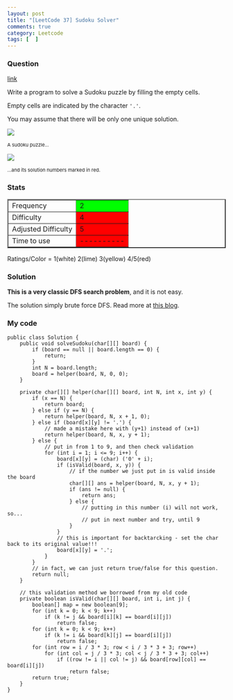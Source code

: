 ```yaml
---
layout: post
title: "[LeetCode 37] Sudoku Solver"
comments: true
category: Leetcode
tags: [  ]
---
```


### Question 

[link](http://oj.leetcode.com/problems/sudoku-solver/)

<div class="question-content">
<p></p><p>Write a program to solve a Sudoku puzzle by filling the empty cells.</p>

<p>Empty cells are indicated by the character <code>'.'</code>.</p>

<p>You may assume that there will be only one unique solution.

</p><p>
<img src="http://upload.wikimedia.org/wikipedia/commons/thumb/f/ff/Sudoku-by-L2G-20050714.svg/250px-Sudoku-by-L2G-20050714.svg.png"><br>
</p><p style="font-size: 11px">A sudoku puzzle...</p>
<p></p>

<p>
<img src="http://upload.wikimedia.org/wikipedia/commons/thumb/3/31/Sudoku-by-L2G-20050714_solution.svg/250px-Sudoku-by-L2G-20050714_solution.svg.png"><br>
</p><p style="font-size: 11px">...and its solution numbers marked in red.
</p><p></p>
          </div>

### Stats

<table border="2">
	<tr>
		<td>Frequency</td>
		<td bgcolor="lime">2</td>
	</tr>
	<tr>
		<td>Difficulty</td>
		<td bgcolor="red">4</td>
	</tr>
	<tr>
		<td>Adjusted Difficulty</td>
		<td bgcolor="red">5</td>
	</tr>
	<tr>
		<td>Time to use</td>
		<td bgcolor="red">----------</td>
	</tr>
</table>

Ratings/Color = 1(white) 2(lime) 3(yellow) 4/5(red)

### Solution

__This is a very classic DFS search problem__, and it is not easy.

The solution simply brute force DFS. Read more at [this blog](http://xixiaogualu.blogspot.sg/2013/09/leetcode-sudoku-solver.html).

### My code 

    public class Solution {
        public void solveSudoku(char[][] board) {
            if (board == null || board.length == 0) {
                return;
            }
            int N = board.length;
            board = helper(board, N, 0, 0);
        }

        private char[][] helper(char[][] board, int N, int x, int y) {
            if (x == N) {
                return board;
            } else if (y == N) {
                return helper(board, N, x + 1, 0);
            } else if (board[x][y] != '.') {
                // made a mistake here with (y+1) instead of (x+1) 
                return helper(board, N, x, y + 1);
            } else {
                // put in from 1 to 9, and then check validation
                for (int i = 1; i <= 9; i++) {
                    board[x][y] = (char) ('0' + i);
                    if (isValid(board, x, y)) {
                        // if the number we just put in is valid inside the board
                        char[][] ans = helper(board, N, x, y + 1);
                        if (ans != null) {
                            return ans;
                        } else {
                            // putting in this number (i) will not work, so...
                            // put in next number and try, until 9
                        }
                    }
                    // this is important for backtarcking - set the char back to its original value!!! 
                    board[x][y] = '.';
                }
            }
            // in fact, we can just return true/false for this question. 
            return null;
        }

        // this validation method we borrowed from my old code
        private boolean isValid(char[][] board, int i, int j) {
            boolean[] map = new boolean[9];
            for (int k = 0; k < 9; k++) 
                if (k != j && board[i][k] == board[i][j])
                    return false;
            for (int k = 0; k < 9; k++) 
                if (k != i && board[k][j] == board[i][j])
                    return false;
            for (int row = i / 3 * 3; row < i / 3 * 3 + 3; row++) 
                for (int col = j / 3 * 3; col < j / 3 * 3 + 3; col++) 
                    if ((row != i || col != j) && board[row][col] == board[i][j])
                        return false;
            return true;
        }
    }
